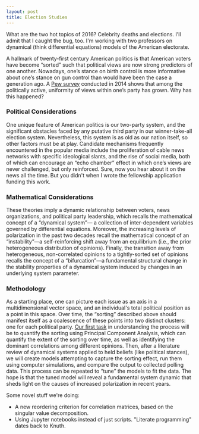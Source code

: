 ```yaml
---
layout: post
title: Election Studies
---
```


What are the two hot topics of 2016? Celebrity deaths and elections. I'll admit that I caught the bug, too. I'm working with two professors on dynamical (think differential equations) models of the American electorate.

A hallmark of twenty-first century American politics is that American voters have become “sorted” such that political views are now strong predictors of one another. Nowadays, one’s stance on birth control is more informative about one’s stance on gun control than would have been the case a generation ago. A [Pew survey](http://www.people-press.org/2014/06/12/political-polarization-in-the-american-public/) conducted in 2014 shows that among the politically active, uniformity of views within one’s party has grown. Why has this happened?

### Political Considerations

One unique feature of American politics is our two-party system, and the significant obstacles faced by any putative third party in our winner-take-all election system. Nevertheless, this system is as old as our nation itself, so other factors must be at play. Candidate mechanisms frequently encountered in the popular media include the proliferation of cable news networks with specific ideological slants, and the rise of social media, both of which can encourage an “echo chamber” effect in which one’s views are never challenged, but only reinforced. Sure, now you hear about it on the news all the time. But you didn't when I wrote the fellowship application funding this work.

### Mathematical Considerations

These theories imply a dynamic relationship between voters, news organizations, and political party leadership, which recalls the mathematical concept of a “dynamical system”— a collection of inter-dependent variables governed by differential equations. Moreover, the increasing levels of polarization in the past two decades recall the mathematical concept of an “instability”—a self-reinforcing shift away from an equilibrium (i.e., the prior heterogeneous distribution of opinions). Finally, the transition away from heterogeneous, non-correlated opinions to a tightly-sorted set of opinions recalls the concept of a “bifurcation”—a fundamental structural change in the stability properties of a dynamical system induced by changes in an underlying system parameter.

### Methodology
As a starting place, one can picture each issue as an axis in a multidimensional vector space, and an individual's total political position as a point in this space. Over time, the “sorting” described above should manifest itself as a coalescence of these points into two distinct clusters: one for each political party. [Our first task](https://nbviewer.jupyter.org/github/aryamccarthy/political-dynamics/blob/master/notebooks/3.0-adm-clustering-2012.ipynb) in understanding the process will be to quantify the sorting using Principal Component Analysis, which can quantify the extent of the sorting over time, as well as identifying the dominant correlations among different opinions. Then, after a literature review of dynamical systems applied to held beliefs (like political stances), we will create models attempting to capture the sorting effect, run them using computer simulations, and compare the output to collected polling data. This process can be repeated to “tune” the models to fit the data. The hope is that the tuned model will reveal a fundamental system dynamic that sheds light on the causes of increased polarization in recent years.

Some novel stuff we're doing:

- A new reordering criterion for correlation matrices, based on the singular value decomposition.
- Using Jupyter notebooks instead of just scripts. "Literate programming" dates back to Knuth.

